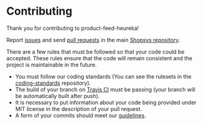 # Contributing

Thank you for contributing to product-feed-heureka!

Report [issues](https://github.com/shopsys/shopsys/issues/new) and send [pull requests](https://github.com/shopsys/shopsys/compare) in the main [Shopsys repository](https://github.com/shopsys/shopsys).

There are a few rules that must be followed so that your code could be accepted.
These rules ensure that the code will remain consistent and the project is maintainable in the future.

- You must follow our coding standards (You can see the rulesets in the [coding-standards](https://github.com/shopsys/coding-standards) repository).
- The build of your branch on [Travis CI](https://travis-ci.org/shopsys/product-feed-heureka/branches) must be passing (your branch will be automatically built after push).
- It is necessary to put information about your code being provided under MIT license in the description of your pull request.
- A form of your commits should meet our [guidelines](https://github.com/shopsys/shopsys/blob/master/project-base/docs/contributing/guidelines-for-creating-commits.md).
